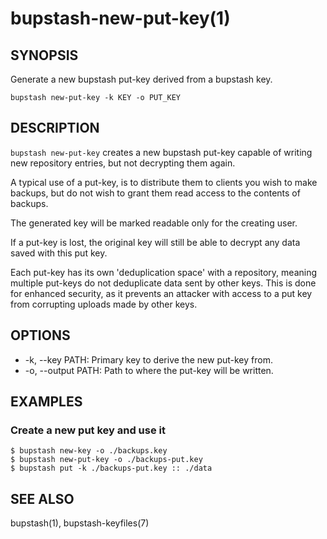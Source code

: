 bupstash-new-put-key(1) 
=======================

## SYNOPSIS

Generate a new bupstash put-key derived from a bupstash key.

`bupstash new-put-key -k KEY -o PUT_KEY`

## DESCRIPTION

`bupstash new-put-key` creates a new bupstash put-key capable of writing
new repository entries, but not decrypting them again.

A typical use of a put-key, is to distribute them to clients you wish to
make backups, but do not wish to grant them read access to the contents
of backups.

The generated key will be marked readable only for the creating user.

If a put-key is lost, the original key will still be able to decrypt
any data saved with this put key.

Each put-key has its own 'deduplication space' with a repository, meaning
multiple put-keys do not deduplicate data sent by other keys.
This is done for enhanced security, as it prevents an attacker with access
to a put key from corrupting uploads made by other keys.

## OPTIONS

* -k, --key PATH:
  Primary key to derive the new put-key from.
* -o, --output PATH:
  Path to where the put-key will be written.

## EXAMPLES

### Create a new put key and use it
```
$ bupstash new-key -o ./backups.key
$ bupstash new-put-key -o ./backups-put.key
$ bupstash put -k ./backups-put.key :: ./data
```

## SEE ALSO

bupstash(1), bupstash-keyfiles(7)
